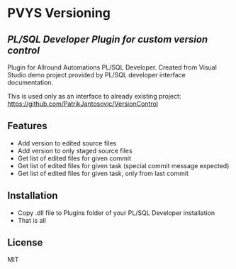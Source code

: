 # PVYS Versioning
## _PL/SQL Developer Plugin for custom version control_

Plugin for Allround Automations PL/SQL Developer. 
Created from Visual Studio demo project provided by PL/SQL developer interface documentation.

This is used only as an interface to already existing project:
https://github.com/PatrikJantosovic/VersionControl

## Features

- Add version to edited source files
- Add version to only staged source files 
- Get list of edited files for given commit
- Get list of edited files for given task (special commit message expected)
- Get list of edited files for given task, only from last commit

## Installation
- Copy .dll file to Plugins folder of your PL/SQL Developer installation
- That is all

## License
MIT

